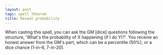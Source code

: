 ```yaml
---
layout: post
tags: spell theorem
title: Reveal probability
---
```

When casting this spell, you can ask the GM [dice] questions following the structure, 'What's the probability of X happening (if I do Y)?'. You receive an honest answer from the GM's part, which can be a percentile (50%), or a dice chance (1-in-6, 7-in-20).
